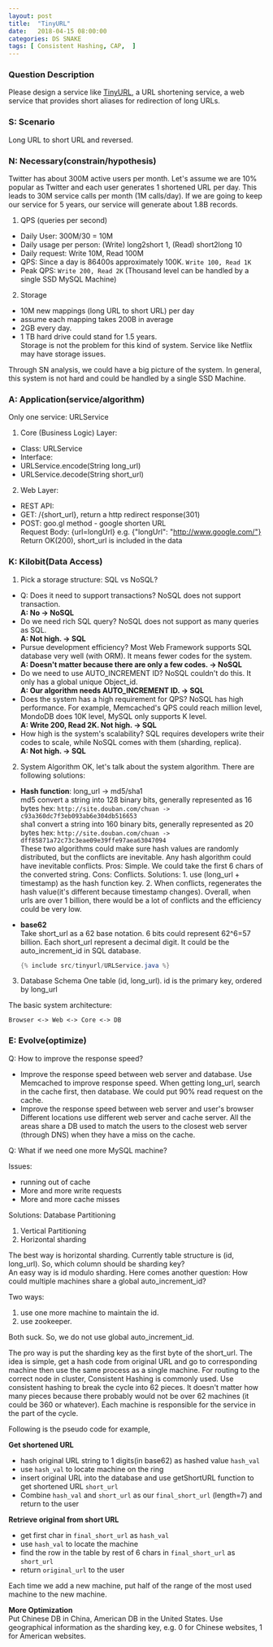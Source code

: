 ```yaml
---
layout: post
title:  "TinyURL"
date:   2018-04-15 08:00:00
categories: DS SNAKE
tags: [ Consistent Hashing, CAP,  ]
---
```


### Question Description
Please design a service like [TinyURL](https://tinyurl.com/), a URL shortening service, a web service that provides short aliases for redirection of long URLs.

### S: Scenario
Long URL to short URL and reversed.

### N: Necessary(constrain/hypothesis)
Twitter has about 300M active users per month. Let's assume we are 10% popular as Twitter and each user generates 1 shortened URL per day. This leads to 30M service calls per month (1M calls/day). If we are going to keep our service for 5 years, our service will generate about 1.8B records.

1. QPS (queries per second)
- Daily User: 300M/30 = 10M
- Daily usage per person: (Write) long2short 1, (Read) short2long 10
- Daily request: Write 10M, Read 100M
- QPS: Since a day is 86400s approximately 100K. `Write 100, Read 1K`
 - Peak QPS: `Write 200, Read 2K` (Thousand level can be handled by a single SSD MySQL Machine)

2. Storage
- 10M new mappings (long URL to short URL) per day 
- assume each mapping takes 200B in average 
- 2GB every day. 
- 1 TB hard drive could stand for 1.5 years.<br />
Storage is not the problem for this kind of system. Service like Netflix may have storage issues.

Through SN analysis, we could have a big picture of the system. In general, this system is not hard and could be handled by a single SSD Machine.

### A: Application(service/algorithm)
Only one service: URLService

1. Core (Business Logic) Layer:
- Class: URLService
- Interface:
- URLService.encode(String long_url)
- URLService.decode(String short_url)

2. Web Layer:
* REST API:
* GET: /{short_url}, return a http redirect response(301)
* POST: goo.gl method - google shorten URL<br/>
	Request Body: {url=longUrl} e.g. {"longUrl": "http://www.google.com/"}<br/>
	Return OK(200), short_url is included in the data

### K: Kilobit(Data Access)
1. Pick a storage structure: SQL vs NoSQL?<br/>
* Q: Does it need to support transactions? NoSQL does not support transaction.<br/>
**A: No -> NoSQL**
* Do we need rich SQL query? NoSQL does not support as many queries as SQL.<br/>
**A: Not high. -> SQL**
* Pursue development efficiency? Most Web Framework supports SQL database very well (with ORM). It means fewer codes for the system.<br/>
**A: Doesn't matter because there are only a few codes. -> NoSQL**
* Do we need to use AUTO_INCREMENT ID? NoSQL couldn't do this. It only has a global unique Object_id.<br/>
**A: Our algorithm needs AUTO_INCREMENT ID. -> SQL**
* Does the system has a high requirement for QPS? NoSQL has high performance. For example, Memcached's QPS could reach million level, MondoDB  does 10K level, MySQL only supports K level.<br/>
**A: Write 200, Read 2K. Not high. -> SQL**
* How high is the system's scalability? SQL requires developers write their codes to scale, while NoSQL comes with them (sharding, replica).<br/>
**A: Not high. -> SQL**

2. System Algorithm
OK, let's talk about the system algorithm. There are following solutions:
- **Hash function**: long_url -> md5/sha1<br/>
md5 convert a string into 128 binary bits, generally represented as 16 bytes hex:
`http://site.douban.com/chuan -> c93a360dc7f3eb093ab6e304db516653`<br/>
sha1 convert a string into 160 binary bits, generally represented as 20 bytes hex:
`http://site.douban.com/chuan -> dff85871a72c73c3eae09e39ffe97aea63047094`<br/>
These two algorithms could make sure hash values are randomly distributed, but the conflicts are inevitable. Any hash algorithm could have inevitable conflicts.
Pros: Simple. We could take the first 6 chars of the converted string.
Cons: Conflicts.
Solutions: 1. use (long_url + timestamp) as the hash function key. 2. When conflicts, regenerates the hash value(it's different because timestamp changes).
Overall, when urls are over 1 billion, there would be a lot of conflicts and the efficiency could be very low.
- **base62**<br/>
Take short_url as a 62 base notation. 6 bits could represent 62^6=57 billion.
Each short_url represent a decimal digit. It could be the auto_increment_id in SQL database.	
	
	```java
	{% include src/tinyurl/URLService.java %}	
	```
3. Database Schema One table (id, long_url). id is the primary key, ordered by long_url

The basic system architecture:

```Browser <-> Web <-> Core <-> DB```

### E: Evolve(optimize)
Q: How to improve the response speed?

- Improve the response speed between web server and database. Use Memcached to improve response speed. When getting long_url, search in the cache first, then database. We could put 90% read request on the cache.
- Improve the response speed between web server and user's browser Different locations use different web server and cache server. All the areas share a DB used to match the users to the closest web server (through DNS) when they have a miss on the cache.

Q: What if we need one more MySQL machine? 

Issues:
+ running out of cache
+ More and more write requests
+ More and more cache misses

Solutions: Database Partitioning

1. Vertical Partitioning
2. Horizontal sharding

The best way is horizontal sharding.
Currently table structure is (id, long_url). So, which column should be sharding key?<br/>
An easy way is id modulo sharding.
Here comes another question: How could multiple machines share a global auto_increment_id?

Two ways: 
1. use one more machine to maintain the id. 
2. use zookeeper.

Both suck.
So, we do not use global auto_increment_id.

The pro way is put the sharding key as the first byte of the short_url. The idea is simple, get a hash code from original URL and go to corresponding machine then use the same process as a single machine. For routing to the correct node in cluster, Consistent Hashing is commonly used. Use consistent hashing to break the cycle into 62 pieces. It doesn't matter how many pieces because there probably would not be over 62 machines (it could be 360 or whatever). Each machine is responsible for the service in the part of the cycle.

Following is the pseudo code for example,<br>

**Get shortened URL**
+ hash original URL string to 1 digits(in base62) as hashed value `hash_val`
+ use `hash_val` to locate machine on the ring
+ insert original URL into the database and use getShortURL function to get shortened URL `short_url`
+ Combine `hash_val` and `short_url` as our `final_short_url` (length=7) and return to the user

**Retrieve original from short URL**
+ get first char in `final_short_url` as `hash_val`
+ use `hash_val` to locate the machine
+ find the row in the table by rest of 6 chars in `final_short_url` as `short_url`
+ return `original_url` to the user

Each time we add a new machine, put half of the range of the most used machine to the new machine.

**More Optimization**<br>
Put Chinese DB in China, American DB in the United States. Use geographical information as the sharding key, e.g. 0 for Chinese websites, 1 for American websites.
